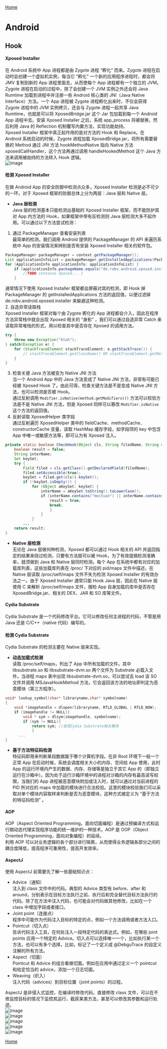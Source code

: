 [Home](../../README.md)  

# Android  

## Hook  

#### Xposed Installer  
在 Android 系统中 App 进程都是由 Zygote 进程 “孵化” 而来。Zygote 进程在启动时会创建一个虚拟机实例，每当它 “孵化” 一个新的应用程序进程时，都会将 JMV 复制到新的 App 进程里面去，从而使每个 App 进程都有一个独立的 JVM。  
Zygote 进程在启动的过程中，除了会创建一个 JVM 实例之外还会将 Java Rumtime 加载到进程中并注册一些 Android 核心类的 JNI（Java Native Interface）方法。一个 App 进程被 Zygote 进程孵化出来时，不仅会获得 Zygote 进程中的 JVM 实例拷贝，还会与 Zygote 进程一起共享 Java Rumtime，也就是可以将 XposedBridge.jar 这个 Jar 包加载到每一个 Android App 进程中去。安装 Xposed Installer 之后，系统 app_process 将被替换，然后利用 Java 的 Reflection 机制覆写内置方法，实现功能劫持。  
Xposed Installer 框架中真正起作用的是对方法的 Hook 和 Replace。在 Android 系统启动的时候，Zygote 进程加载 XposedBridge.jar，将所有需要替换的 Method 通过 JNI 方法 hookMethodNative 指向 Native 方法 xposedCallHandler，这个方法再通过调用 handleHookedMethod 这个 Java 方法来调用被劫持的方法转入 Hook 逻辑。  
![image](https://user-images.githubusercontent.com/8423120/46198997-64b97880-c340-11e8-8b8b-fa3df3164c24.png)  

#### 检测 Xposed Installer  
在做 Android App 的安全防御中检测点众多，Xposed Installer 检测是必不可少的一环。对于 Xposed 框架的防御总体上分为两层：Java 层和 Native 层。  
- **Java 层检测**  
Java 层的检测基本只能检测出基础的 Xposed Installer 框架，而不能防护其对 App 内方法的 Hook，如果框架中带有反检测则 Java 层检测大多不起作用。可以通过以下方法尝试检测：  
1. 通过 PackageManager 查看安装列表  
最简单的检测，我们调用 Android 提供的 PackageManager 的 API 来遍历系统中 App 的安装情况来辨别是否有安装 Xposed Installer 相关的软件包。  
```java  
PackageManager packageManager = context.getPackageManager();  
List applicationInfoList = packageManager.getInstalledApplications(PackageManager.GET_META_DATA);  
for (ApplicationInfo applicationInfo: applicationInfoList) {  
    if (applicationInfo.packageName.equals("de.robv.android.xposed.installer")) {  
        //TODO contains Xposed... }  
    }  
```  
通常情况下使用 Xposed Installer 框架都会屏蔽对其的检测，即 Hook 掉 PackageManager 的 getInstalledApplications 方法的返回值，以便过滤掉 de.robv.android.xposed.installer 来躲避这种检测。  
2. 自造异常读取栈  
Xposed Installer 框架对每个由 Zygote 孵化的 App 进程都会介入，因此在程序方法异常栈中就会出现 Xposed 相关的 “身影” ，我们可以通过自造异常 Catch 来读取异常堆栈的形式，用以检查其中是否存在 Xposed 的调用方法。  
```java  
try {  
    throw new Exception("blah");  
} catch(Exception e) {  
    for (StackTraceElement stackTraceElement: e.getStackTrace()) {  
        // stackTraceElement.getClassName() OR stackTraceElement.getMethodName() 是否存在 Xposed  
    }  
}  
```  
3. 检查关键 Java 方法被变为 Native JNI 方法  
当一个 Android App 中的 Java 方法变成了 Native JNI 方法，非常有可能已经被 Xposed Hook 了。由此可得，检查关键方法是不是变成 Native JNI 方法，也可以检测是否被 Hook。  
通过反射调用 `Modifier.isNative(method.getModifiers())` 方法可以校验方法是不是 Native JNI 方法，但是 Xposed 同样可以篡改 `Modifier.isNative` 这个方法的返回值。  
4. 反射读取 XposedHelper 类字段  
通过反射遍历 XposedHelper 类中的 fieldCache、methodCache、constructorCache 变量，读取 HashMap 缓存字段，如字段项的 key 中包含 App 中唯一或敏感方法等，即可认为有 Xposed 注入。  
```java  
private static boolean CheckHook(Object cls, String filedName, String str) {  
    boolean result = false;  
    String interName;  
    Set keySet;  
    try {  
        Field filed = cls.getClass().getDeclaredField(filedName);  
        filed.setAccessible(true);  
        keySet = filed.get(cls)).keySet();  
        if (!keySet.isEmpty()) {  
            for (Object aKeySet: keySet) {  
                interName = aKeySet.toString().toLowerCase();  
                if (interName.contains("meituan") || interName.contains("dianping") ) {  
                    result = true;  
                    break;  
                    }  
                }  
            }  
        ...  
    return result;  
}  
```  
- **Native 层检测**  
无论在 Java 层做何种检测，Xposed 都可以通过 Hook 相关的 API 并返回指定的结果来绕过检测，只要有方法就可以被 Hook，为了有效提搞检测准确率，就须做到 Java 和 Native 层同时检测。每个 App 在系统中都有对应的加载库列表，这些加载库列表在 /proc/ 下对应的 pid/maps 文件中描述，在 Native 层读取 /proc/self/maps 文件不失为检测 Xposed Installer 的有效办法之一。由于 Xposed Installer 通常只能 Hook Java 层，因此在 Native 层使用 C 来解析 /proc/self/maps 文件，搜检 App 自身加载的库中是否存在 XposedBridge.jar、相关的 DEX、JAR 和 SO 库等文件。  

#### Cydia Substrate  
Cydia Substrate 是一个代码修改平台。它可以修改任何主进程的代码，不管是用 Java 还是 C/C++（native 代码）编写的。  

#### 检测 Cydia Substrate  
Cydia Substrate 的检测主要在 Native 层来实现。  
- **动态加载式检测**  
读取 /proc/self/maps，列出了 App 中所有加载的文件。其中 libsubstrate.so 和 libsubstrate-dvm.so 两个文件为 Substrate 必载入文件。当进程 maps 表中出现 libsubstrate-dvm.so，可以尝试去 load 该 SO 文件并调用 MSJavaHookMethod 方法，它会返回该方法的地址即判定为恶意模块（第三方程序）。  
```c++  
void* lookup_symbol(char* libraryname,char* symbolname)  
{  
    void *imagehandle = dlopen(libraryname, RTLD_GLOBAL | RTLD_NOW);  
    if (imagehandle != NULL){  
        void * sym = dlsym(imagehandle, symbolname);  
        if (sym != NULL){  
            return sym; //发现Cydia Substrate相关模块  
            }  
      ...  
}  
```  
- **基于方法特征码检测**  
特征码即用来判断某段数据属于哪个计算机字段。在非 Root 环境下一般一个正常 App 在启动时候，系统会调度相关大小的内存、空间给 App 使用，此时 App 的运行环境内产生的数据、内存、存储等是独立于其它 App 的（即独立运行在沙箱中）。因为处于运行沙箱环境中的进程对沙箱的内存有最高读写权限，当我们的 App 进程被恶意模块附加或注入时，就可以通过对当前进程的 PID 所对应的 maps 中加载的模块进行合法校验。这里的模块校验我们可以采取对单个模块内容取样来判断是否为恶意模块，这种方式被定义为 “基于方法的特征码检测” 。  

#### AOP  
AOP（Aspect Oriented Programming，面向切面编程）是通过预编译方式和运行期动态代理实现程序功能的统一维护的一种技术。AOP 是 OOP（Object Oriented Programming，面向对象编程）的延续。  
利用 AOP 可以对业务逻辑的各个部分进行隔离，从而使得业务逻辑各部分之间的耦合度降低，提高程序可重用性，提高开发效率。  

#### AspectJ  
使用 AspectJ 前需要先了解一些基础知识点：  
- Advice（通知）  
注入到 class 文件中的代码。典型的 Advice 类型有 before、after 和 around，分别表示在目标方法执行之前、执行后和完全替代目标方法执行的代码。除了在方法中注入代码，也可能会对代码做其他修改，比如在一个 class 中增加字段或者接口。  
- Joint point（连接点）  
程序中可能作为代码注入目标的特定的点，例如一个方法调用或者方法入口。  
- Pointcut（切入点）  
告诉代码注入工具，在何处注入一段特定代码的表达式。例如，在哪些 joint points 应用一个特定的 Advice。切入点可以选择唯一一个，比如执行某一个方法，也可以有多个选择，比如，标记了一个定义成 @DebguTrace 的自定义注解的所有方法。  
- Aspect（切面）  
Pointcut 和 Advice 的组合看做切面。例如在应用中通过定义一个 pointcut 和给定恰当的 advice，添加一个日志切面。  
- Weaving（织入）  
注入代码（advices）到目标位置（joint points）的过程。  

AspectJ 是非侵入式监控，在编译时修改代码，直接修改 class 文件，可以在不修监控目标的情况下监控其运行，截获某类方法，甚至可以修改其参数和运行轨迹。  
![image](https://user-images.githubusercontent.com/8423120/46728162-c2d94a80-ccb4-11e8-89e5-ce947b98fe61.png)  
![image](https://user-images.githubusercontent.com/8423120/46728166-c7056800-ccb4-11e8-8a31-277179ce78d2.png)  
![image](https://user-images.githubusercontent.com/8423120/46728175-ca005880-ccb4-11e8-96e1-53eda6f4d821.png)  
![image](https://user-images.githubusercontent.com/8423120/46728185-ccfb4900-ccb4-11e8-90c2-bf06673b2837.png)  
![image](https://user-images.githubusercontent.com/8423120/46728191-cf5da300-ccb4-11e8-9503-9fda45220683.png)  

[Home](../../README.md)  